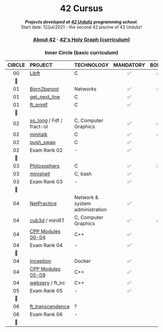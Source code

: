 <h1 align="center">
	42 Cursus
</h1>
<p align="center">
	<b><i>Projects developed at <a href="https://www.42urduliz.com/">42 Urduliz</a> programming school.</i></b><br>
	Start date: 12/jul/2021 - the second 42 piscine of 42 Urduliz!
</p>

<h3 align="center">
	<a href="#%EF%B8%8F-about-42">About 42</a>
	<span> · </span>
	<a href="#-42s-galaxy-curriculum">42's Holy Graph (curriculum)</a>
</h3>

<div align="center">

### Inner Circle (basic curriculum)

|CIRCLE	|PROJECT															|TECHNOLOGY				|MANDATORY					|BONUS					|
|:-:	|:--																|:--					|:-:						|:-:					|
|00		|[Libft](https://github.com/Anhema/42-Cursus/tree/main/libft)		|C						|:white_check_mark:			|:white_check_mark:		|
|:dizzy:|																	|						|							|						|
|01		|[Born2beroot]()													|Networks				|:white_check_mark:			|:white_check_mark:		|
|01		|[get_next_line](https://github.com/Anhema/42-Cursus/tree/main/get_next_line)|C				|:white_check_mark:			|						|
|01		|[ft_printf](https://github.com/Anhema/42-Cursus/tree/main/printf)	|C						|:white_check_mark:			|						|
|:dizzy:|																	|						|							|						|
|02		|[so_long](https://github.com/Anhema/42-Cursus/tree/main/so_long) / Fdf / fract-ol	|C, Computer Graphics	|:white_check_mark:			|:white_check_mark:		|
|02		|[minitalk](https://github.com/Anhema/42-Cursus/tree/main/minitalk)	|C						|:white_check_mark:			|:white_check_mark:		|
|02		|[push_swap](https://github.com/Anhema/42-Cursus/tree/main/push_swap)|C						|:white_check_mark:			|						|
|02		|Exam Rank 02														|-						|:white_check_mark:			|						|
|:dizzy:|																	|						|							|						|
|03		|[Philosophers](https://github.com/Anhema/42-Cursus/tree/main/philosphers)|C				|:white_check_mark:			|:white_check_mark:		|
|03		|[minishell](https://github.com/Anhema/42-Cursus/tree/main/minishell)|C, bash				|:white_check_mark:			|						|
|03		|Exam Rank 03														|-						|:white_check_mark:			|						|
|:dizzy:|																	|						|							|						|
|04		|[NetPractice]()													|Network & system administration|:white_check_mark:	|						|
|04		|[cub3d]() / miniRT													|C, Computer Graphics	|:white_check_mark:			|:white_check_mark:		|
|04		|[CPP Modules 00-04](https://github.com/Anhema/42-Cursus/tree/main/CPP)	|C++					|:white_check_mark:			|						|
|04		|Exam Rank 04														|-						|:white_check_mark:			|						|
|:dizzy:|																	|						|							|						|
|04		|[Inception](https://github.com/Anhema/42-Cursus/tree/main/inception)	|Docker				|:white_check_mark:			|						|
|04		|[CPP Modules 05-09](https://github.com/Anhema/42-Cursus/tree/main/CPP)	|C++				|:white_check_mark:			|						|
|04		|[webserv]() / ft_irc												|C++					|:white_check_mark:			|						|
|05		|Exam Rank 05														|-						|:white_check_mark:			|						|
|:dizzy:|																	|						|							|						|
|06		|[ft_transcendence]()												|?						|							|						|
|06		|Exam Rank 06														|-						|							|						|
|:dizzy:|																	|						|							|						|

</div>
